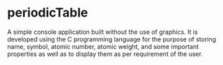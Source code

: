 # periodicTable
A simple console application built without the use of graphics. It is developed using the C programming language for the purpose of storing name, symbol, atomic number, atomic weight, and some important properties as well as to display them as per requirement of the user.
